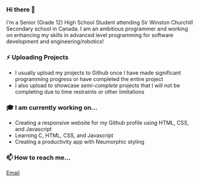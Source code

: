 ### Hi there 👋

I'm a Senior (Grade 12) High School Student attending Sir Winston Churchill Secondary school in Canada. I am an ambitious programmer and working on enhancing my skills in advanced level programming for software development and engineering/robotics!

### ⚡ Uploading Projects
 * I usually upload my projects to Github once I have made significant programming progress or have completed the entire project
 * I also upload to showcase *semi-complete* projects that I will not be completing due to time restraints or other limitations
 
### 🎓 I am currently working on...
 * Creating a responsive website for my Github profile using HTML, CSS, and Javascript
 * Learning C, HTML, CSS, and Javascript
 * Creating a productivity app with Neumorphic styling

### 📫 How to reach me...
[Email](mailto:saurinpatel222@gmail.com)

<!--
**Saurinpatel20/saurinpatel20** is a ✨ _special_ ✨ repository because its `README.md` (this file) appears on your GitHub profile.

Here are some ideas to get you started:

- 🔭 I’m currently working on ...
- 🌱 I’m currently learning ...
- 👯 I’m looking to collaborate on ...
- 🤔 I’m looking for help with ...
- 💬 Ask me about ...
- 📫 How to reach me: ...
- 😄 Pronouns: ...
- ⚡ Fun fact: ...
-->
